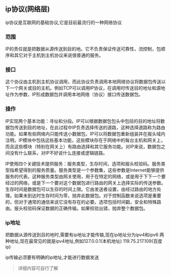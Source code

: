 ## ip协议(网络层)

ip协议是互联网的基础协议,它是目前最流行的一种网络协议

### 范围
IP的责任就是把数据从源传送到目的地。它不负责保证传送可靠性，流控制，包顺序和其它对于主机到主机协议来说很普通的服务。

### 接口
这个协议由主机到主机协议调用，而此协议负责调用本地网络协议将数据包传送以下一个网关或目的主机。例如TCP可以调用IP协议，在调用时传送目的地址和源地址作为参数，IP形成数据包并调用本地网络（协议）接口传送数据包。
### 操作
IP实现两个基本功能：寻址和分段。IP可以根据数据包包头中包括的目的地址将数据包传送到目的地址，在此过程中IP负责选择传送的道路，这种选择道路称为路由功能。如果有些网络内只能传送小数据包，IP可以将数据包重新组装并在报头域内注明。IP模块中包括这些基本功能，这些模块存在于网络中的每台主机和网关上，而且这些模块（特别在网关上）有路由选择和其它服务功能。对IP来说，数据包之间没有什么联系，对IP不好说什么连接或逻辑链路。  

IP使用四个关键技术提供服务：服务类型，生存时间，选项和报头校验码。服务类型指希望得到的服务质量。服务类型是一个参数集，这些参数是Internet能够提供服务的代表。这种服务类型由网关使用，用于在特定的网络，或是用于下下一个要经过的网络，或是下一个要对这个数据包进行路由的网关上选择实际的传送参数。生存时间是数据包可以生存的时间上限。它由发送者设置，由经过路由的地方处理。如果未到达时生存时间为零，抛弃此数据包。对于控制函数来说选项是重要的，但对于通常的通信来说它没有存在的必要。选项包括时间戳，安全和特殊路由。报头校验码保证数据的正确传输。如果校验出错，抛弃整个数据包。

### ip地址
把数据从源传送到目的地时,需要有ip地址才能传输,现在ip地址分为ipv4和ipv6 两种地址,现在最常见的就是ipv4地址,例如127.0.0.1(本机地址)  119.75.217.109(百度ip)  

ip传输必须要有明确的ip地址,才能进行数据发送

>详细内容可自行了解
